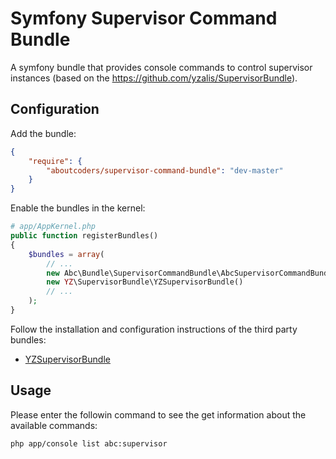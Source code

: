 Symfony Supervisor Command Bundle
==========================

A symfony bundle that provides console commands to control supervisor instances (based on the https://github.com/yzalis/SupervisorBundle).

## Configuration

Add the bundle:

``` json
{
    "require": {
        "aboutcoders/supervisor-command-bundle": "dev-master"
    }
}
```

Enable the bundles in the kernel:

``` php
# app/AppKernel.php
public function registerBundles()
{
    $bundles = array(
        // ...
        new Abc\Bundle\SupervisorCommandBundle\AbcSupervisorCommandBundle(),
        new YZ\SupervisorBundle\YZSupervisorBundle()
        // ...
    );
}
```

Follow the installation and configuration instructions of the third party bundles:

* [YZSupervisorBundle](https://github.com/yzalis/SupervisorBundle)

## Usage

Please enter the followin command to see the get information about the available commands:

```
php app/console list abc:supervisor
```